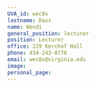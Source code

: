 ```yaml
---
UVA_id: wec8v
lastname: Dass
name: Wendi
general_position: lecturer
position: Lecturer
office: 229 Kerchof Hall
phone: 434-243-8778
email: wec8v@virginia.edu
image: 
personal_page:
---
```

